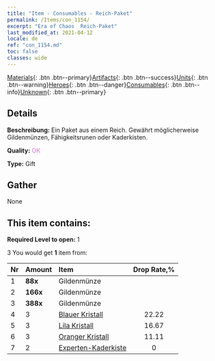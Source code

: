 ```yaml
---
title: "Item - Consumables - Reich-Paket"
permalink: /Items/con_1154/
excerpt: "Era of Chaos  Reich-Paket"
last_modified_at: 2021-04-12
locale: de
ref: "con_1154.md"
toc: false
classes: wide
---
```

 [Materials](/de/Items/){: .btn .btn--primary}[Artifacts](/de/Items/Artifacts/){: .btn .btn--success}[Units](/de/Items/Units/){: .btn .btn--warning}[Heroes](/de/Items/Heroes/){: .btn .btn--danger}[Consumables](/de/Items/Consumables/){: .btn .btn--info}[Unknown](/de/Items/Unknown/){: .btn .btn--primary}

## Details
 **Beschreibung:** Ein Paket aus einem Reich. Gewährt möglicherweise Gildenmünzen, Fähigkeitsrunen oder Kaderkisten.

 **Quality:** <span style="color: #DA70D6">OK</span>

 **Type:** Gift

## Gather

  None

## This item contains:

 **Required Level to open:** 1

 3 You would get **1** item  from:

  | Nr | Amount |     Item    | Drop Rate,% |
  |:---|:-------|:------------|:---------:|
  | 1 |  **88x** | Gildenmünze |  | 22.22 | 
  | 2 |  **166x** | Gildenmünze |  | 16.67 | 
  | 3 |  **388x** | Gildenmünze |  | 11.11 | 
  | 4 | 3 | [Blauer Kristall](/de/Items/con_716/) | 22.22 | 
  | 5 | 3 | [Lila Kristall](/de/Items/con_720/) | 16.67 | 
  | 6 | 3 | [Oranger Kristall](/de/Items/con_730/) | 11.11 | 
  | 7 | 2 | [Experten-Kaderkiste](/de/Items/con_776/) | 0 | 
